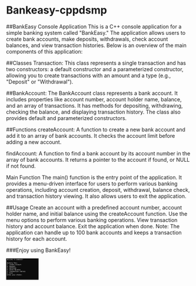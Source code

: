 # Bankeasy-cppdsmp

##BankEasy Console Application
This is a C++ console application for a simple banking system called "BankEasy." The application allows users to create bank accounts, make deposits, withdrawals, check account balances, and view transaction histories. Below is an overview of the main components of this application:

##Classes
Transaction: This class represents a single transaction and has two constructors: a default constructor and a parameterized constructor, allowing you to create transactions with an amount and a type (e.g., "Deposit" or "Withdrawal").

##BankAccount: The BankAccount class represents a bank account. It includes properties like account number, account holder name, balance, and an array of transactions. It has methods for depositing, withdrawing, checking the balance, and displaying transaction history. The class also provides default and parameterized constructors.

##Functions
createAccount: A function to create a new bank account and add it to an array of bank accounts. It checks the account limit before adding a new account.

findAccount: A function to find a bank account by its account number in the array of bank accounts. It returns a pointer to the account if found, or NULL if not found.

Main Function
The main() function is the entry point of the application. It provides a menu-driven interface for users to perform various banking operations, including account creation, deposit, withdrawal, balance check, and transaction history viewing. It also allows users to exit the application.

##Usage
Create an account with a predefined account number, account holder name, and initial balance using the createAccount function.
Use the menu options to perform various banking operations.
View transaction history and account balance.
Exit the application when done.
Note: The application can handle up to 100 bank accounts and keeps a transaction history for each account.

###Enjoy using BankEasy!

<div align="left">
  <img src="bankeasy.png" width="17.5%" height="17.5%"/>
</div><br/>
